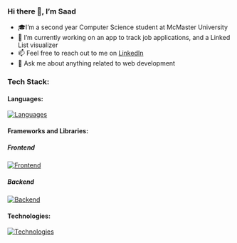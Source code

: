 ### Hi there 👋, I’m Saad
- 🎓I’m a second year Computer Science student at McMaster University
- 🔭 I’m currently working on an app to track job applications, and a Linked List visualizer
- 📫 Feel free to reach out to me on <a href=https://www.linkedin.com/in/saad-tariq-cs/ target=_blank>LinkedIn</a>
- 💬 Ask me about anything related to web development
<!-- - 🌱 I’m currently learning MySQL, Next.js, Prisma and Tailwind. -->

### Tech Stack:

#### Languages:
[![Languages](https://skillicons.dev/icons?i=js,ts,python,c,bash&theme=dark)](https://skillicons.dev)

#### Frameworks and Libraries:
<!-- [![Frameworks and Libraries](https://skillicons.dev/icons?i=react,next,redux,nodejs,express&theme=dark)](https://skillicons.dev) -->
##### Frontend
[![Frontend](https://skillicons.dev/icons?i=next,react,redux,tailwind,bootstrap&theme=dark)](https://skillicons.dev)

##### Backend

[![Backend](https://skillicons.dev/icons?i=nodejs,express,prisma&theme=dark)](https://skillicons.dev)

#### Technologies:
<!-- [![Technologies](https://skillicons.dev/icons?i=git,mongodb,postgresql,prisma,vscode,linux&theme=dark)](https://skillicons.dev) -->
[![Technologies](https://skillicons.dev/icons?i=git,vite,mysql,mongodb,vscode,linux&theme=dark)](https://skillicons.dev)


<!-- ### Stats:

![GitHub stats](https://github-readme-stats.vercel.app/api?username=tariqs26&show_icons=true&theme=tokyonight&count_private=true)
 -->
<!--
- 👯 I’m looking to collaborate on ...
- ⚡ Fun fact: ...
- https://github.com/tandpfun/skill-icons
-->

<!-- [![Top Langs](https://github-readme-stats.vercel.app/api/top-langs/?username=tariqs26&&layout=compact&theme=tokyonight&count_private=true)](https://github.com/anuraghazra/github-readme-stats)
 -->
